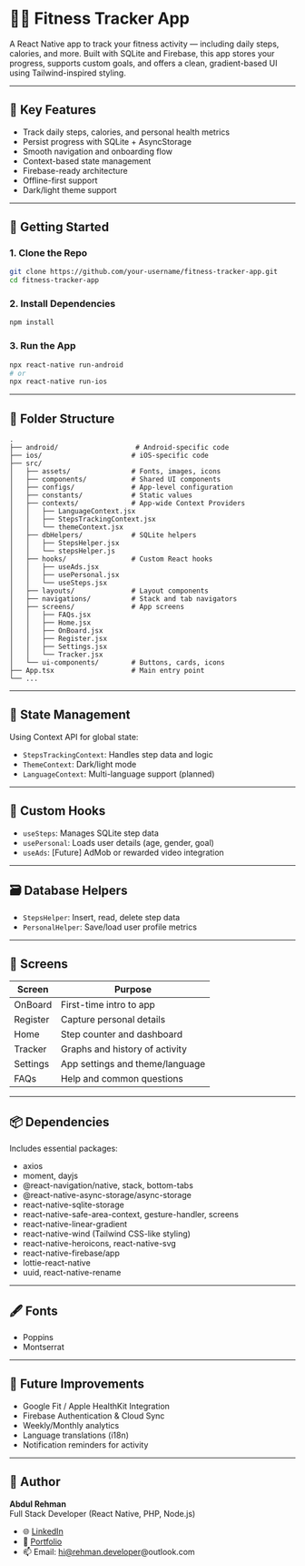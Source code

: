 # 🏃‍♂️ Fitness Tracker App

A React Native app to track your fitness activity — including daily steps, calories, and more. Built with SQLite and Firebase, this app stores your progress, supports custom goals, and offers a clean, gradient-based UI using Tailwind-inspired styling.

---

## 🧩 Key Features

- Track daily steps, calories, and personal health metrics
- Persist progress with SQLite + AsyncStorage
- Smooth navigation and onboarding flow
- Context-based state management
- Firebase-ready architecture
- Offline-first support
- Dark/light theme support

---

## 🚀 Getting Started

### 1. Clone the Repo
```bash
git clone https://github.com/your-username/fitness-tracker-app.git
cd fitness-tracker-app
```

### 2. Install Dependencies
```bash
npm install
```

### 3. Run the App
```bash
npx react-native run-android
# or
npx react-native run-ios
```

---

## 🧱 Folder Structure
```
.
├── android/                   # Android-specific code
├── ios/                      # iOS-specific code
├── src/
│   ├── assets/               # Fonts, images, icons
│   ├── components/           # Shared UI components
│   ├── configs/              # App-level configuration
│   ├── constants/            # Static values
│   ├── contexts/             # App-wide Context Providers
│   │   ├── LanguageContext.jsx
│   │   ├── StepsTrackingContext.jsx
│   │   └── themeContext.jsx
│   ├── dbHelpers/            # SQLite helpers
│   │   ├── StepsHelper.jsx
│   │   └── stepsHelper.js
│   ├── hooks/                # Custom React hooks
│   │   ├── useAds.jsx
│   │   ├── usePersonal.jsx
│   │   └── useSteps.jsx
│   ├── layouts/              # Layout components
│   ├── navigations/          # Stack and tab navigators
│   ├── screens/              # App screens
│   │   ├── FAQs.jsx
│   │   ├── Home.jsx
│   │   ├── OnBoard.jsx
│   │   ├── Register.jsx
│   │   ├── Settings.jsx
│   │   └── Tracker.jsx
│   └── ui-components/        # Buttons, cards, icons
├── App.tsx                   # Main entry point
└── ...
```

---

## 🧠 State Management

Using Context API for global state:

- `StepsTrackingContext`: Handles step data and logic
- `ThemeContext`: Dark/light mode
- `LanguageContext`: Multi-language support (planned)

---

## 🧬 Custom Hooks

- `useSteps`: Manages SQLite step data
- `usePersonal`: Loads user details (age, gender, goal)
- `useAds`: [Future] AdMob or rewarded video integration

---

## 🗃️ Database Helpers

- `StepsHelper`: Insert, read, delete step data
- `PersonalHelper`: Save/load user profile metrics

---

## 📱 Screens

| Screen    | Purpose                            |
|-----------|------------------------------------|
| OnBoard   | First-time intro to app            |
| Register  | Capture personal details           |
| Home      | Step counter and dashboard         |
| Tracker   | Graphs and history of activity     |
| Settings  | App settings and theme/language    |
| FAQs      | Help and common questions          |

---

## 📦 Dependencies

Includes essential packages:

- axios
- moment, dayjs
- @react-navigation/native, stack, bottom-tabs
- @react-native-async-storage/async-storage
- react-native-sqlite-storage
- react-native-safe-area-context, gesture-handler, screens
- react-native-linear-gradient
- react-native-wind (Tailwind CSS-like styling)
- react-native-heroicons, react-native-svg
- react-native-firebase/app
- lottie-react-native
- uuid, react-native-rename

---

## 🖋 Fonts

- Poppins
- Montserrat

---

## 🔮 Future Improvements

- Google Fit / Apple HealthKit Integration
- Firebase Authentication & Cloud Sync
- Weekly/Monthly analytics
- Language translations (i18n)
- Notification reminders for activity

---

## 🙋 Author

**Abdul Rehman**  
Full Stack Developer (React Native, PHP, Node.js)

- 🌐 [LinkedIn](https://www.linkedin.com/in/rehmanthedeveloper/)
- 💼 [Portfolio](https://me.infinitibytech.com/)
- 📫 Email: hi@rehman.developer@outlook.com

